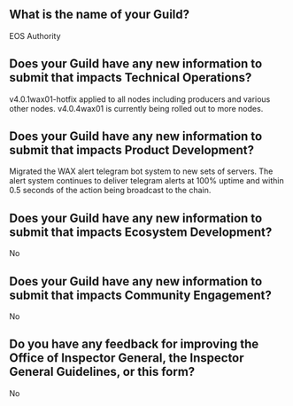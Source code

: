 ## What is the name of your Guild?

EOS Authority

## Does your Guild have any new information to submit that impacts Technical Operations?

v4.0.1wax01-hotfix applied to all nodes including producers and various other nodes. v4.0.4wax01 is currently being rolled out to more nodes.

## Does your Guild have any new information to submit that impacts Product Development?

Migrated the WAX alert telegram bot system to new sets of servers. The alert system continues to deliver telegram alerts at 100% uptime and within 0.5 seconds of the action being broadcast to the chain. 

## Does your Guild have any new information to submit that impacts Ecosystem Development?

No

## Does your Guild have any new information to submit that impacts Community Engagement?

No

## Do you have any feedback for improving the Office of Inspector General, the Inspector General Guidelines, or this form?

No
